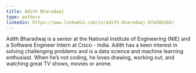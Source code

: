 ```yaml
---
title: Adith Bharadwaj
type: authors
linkedin: https://www.linkedin.com/in/adith-bharadwaj-07a586160/
---
```

Adith Bharadwaj is a senior at the National Institute of Engineering (NIE) and a Software Engineer Intern at Cisco - India. Adith has a keen interest in solving challenging problems and is a data science and machine learning enthusiast. When he’s not coding, he loves drawing, working out, and watching great TV shows, movies or anime.
